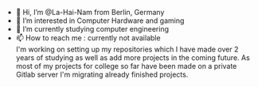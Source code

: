 - 👋 Hi, I’m @La-Hai-Nam from Berlin, Germany
- 👀 I’m interested in Computer Hardware and gaming
- 🌱 I’m currently studying computer engineering
- 📫 How to reach me : currently not available  
I'm working on setting up my repositories which I have made over 2 years of studying as well as add more projects in the coming future. As most of my projects for college so far have been made on a private Gitlab server I'm migrating already finished projects.

<!---
La-Hai-Nam/La-Hai-Nam is a ✨ special ✨ repository because its `README.md` (this file) appears on your GitHub profile.
You can click the Preview link to take a look at your changes.
--->
